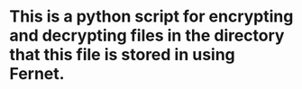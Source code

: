 # This is a python script for encrypting and decrypting files in the directory that this file is stored in using Fernet.
